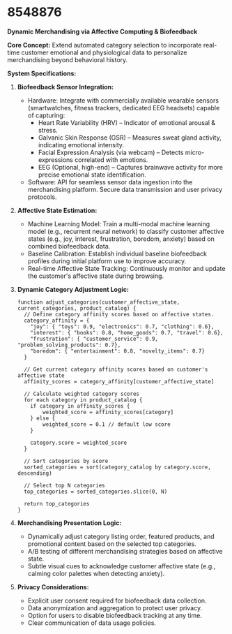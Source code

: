 # 8548876

**Dynamic Merchandising via Affective Computing & Biofeedback**

**Core Concept:** Extend automated category selection to incorporate real-time customer emotional and physiological data to personalize merchandising beyond behavioral history.

**System Specifications:**

1.  **Biofeedback Sensor Integration:**
    *   Hardware: Integrate with commercially available wearable sensors (smartwatches, fitness trackers, dedicated EEG headsets) capable of capturing:
        *   Heart Rate Variability (HRV) – Indicator of emotional arousal & stress.
        *   Galvanic Skin Response (GSR) – Measures sweat gland activity, indicating emotional intensity.
        *   Facial Expression Analysis (via webcam) – Detects micro-expressions correlated with emotions.
        *   EEG (Optional, high-end) – Captures brainwave activity for more precise emotional state identification.
    *   Software: API for seamless sensor data ingestion into the merchandising platform. Secure data transmission and user privacy protocols.

2.  **Affective State Estimation:**
    *   Machine Learning Model: Train a multi-modal machine learning model (e.g., recurrent neural network) to classify customer affective states (e.g., joy, interest, frustration, boredom, anxiety) based on combined biofeedback data.
    *   Baseline Calibration: Establish individual baseline biofeedback profiles during initial platform use to improve accuracy.
    *   Real-time Affective State Tracking: Continuously monitor and update the customer's affective state during browsing.

3.  **Dynamic Category Adjustment Logic:**

    ```pseudocode
    function adjust_categories(customer_affective_state, current_categories, product_catalog) {
      // Define category affinity scores based on affective states.
      category_affinity = {
        "joy": { "toys": 0.9, "electronics": 0.7, "clothing": 0.6},
        "interest": { "books": 0.8, "home_goods": 0.7, "travel": 0.6},
        "frustration": { "customer_service": 0.9, "problem_solving_products": 0.7},
        "boredom": { "entertainment": 0.8, "novelty_items": 0.7}
      }

      // Get current category affinity scores based on customer's affective state
      affinity_scores = category_affinity[customer_affective_state]

      // Calculate weighted category scores
      for each category in product_catalog {
        if category in affinity_scores {
            weighted_score = affinity_scores[category]
        } else {
            weighted_score = 0.1 // default low score
        }

        category.score = weighted_score
      }

      // Sort categories by score
      sorted_categories = sort(category_catalog by category.score, descending)

      // Select top N categories
      top_categories = sorted_categories.slice(0, N)

      return top_categories
    }
    ```

4.  **Merchandising Presentation Logic:**

    *   Dynamically adjust category listing order, featured products, and promotional content based on the selected top categories.
    *   A/B testing of different merchandising strategies based on affective state.
    *   Subtle visual cues to acknowledge customer affective state (e.g., calming color palettes when detecting anxiety).

5.  **Privacy Considerations:**

    *   Explicit user consent required for biofeedback data collection.
    *   Data anonymization and aggregation to protect user privacy.
    *   Option for users to disable biofeedback tracking at any time.
    *   Clear communication of data usage policies.